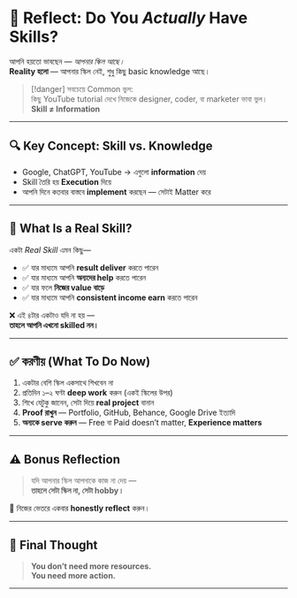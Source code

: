 
# 🧠 Reflect: Do You _Actually_ Have Skills?

আপনি হয়তো ভাবছেন — _আপনার স্কিল আছে।_  
**Reality হলো** — আপনার স্কিল নেই, শুধু কিছু basic knowledge আছে।

> [!danger] সবচেয়ে Common ভুল:  
> কিছু YouTube tutorial দেখে নিজেকে designer, coder, বা marketer ভাবা ভুল।  
> **Skill ≠ Information**

---

## 🔍 Key Concept: Skill vs. Knowledge

- Google, ChatGPT, YouTube → এগুলো **information** দেয়
- Skill তৈরি হয় **Execution** দিয়ে
- আপনি দিনে কতবার বাস্তবে **implement** করছেন — সেটাই Matter করে
    

---

## 🧠 What Is a Real Skill?

একটা _Real Skill_ এমন কিছু—

- ✅ যার মাধ্যমে আপনি **result deliver** করতে পারেন    
- ✅ যার মাধ্যমে আপনি **অন্যদের help** করতে পারেন    
- ✅ যার ফলে **নিজের value বাড়ে**    
- ✅ যার মাধ্যমে আপনি **consistent income earn** করতে পারেন


❌ এই ৪টার একটাও যদি না হয় —  
**তাহলে আপনি এখনো skilled নন।**

---

## ✅ করণীয় (What To Do Now)

1. একটার বেশি স্কিল একসাথে শিখবেন না    
2. প্রতিদিন ১–২ ঘণ্টা **deep work** করুন (একই স্কিলের উপর)    
3. শিখে যেটুকু জানেন, সেটা দিয়ে **real project** বানান    
4. **Proof রাখুন** — Portfolio, GitHub, Behance, Google Drive ইত্যাদি    
5. **অন্যকে serve করুন** — Free বা Paid doesn’t matter, **Experience matters**
    

---

## ⚠️ Bonus Reflection

> যদি আপনার স্কিল আপনাকে কাজ না দেয় —  
> **তাহলে সেটা স্কিল না, সেটা hobby।**

🎯 নিজের ভেতরে একবার **honestly reflect** করুন।

---

## 🏁 Final Thought

> **You don’t need more resources.**  
> **You need more action.**

---
